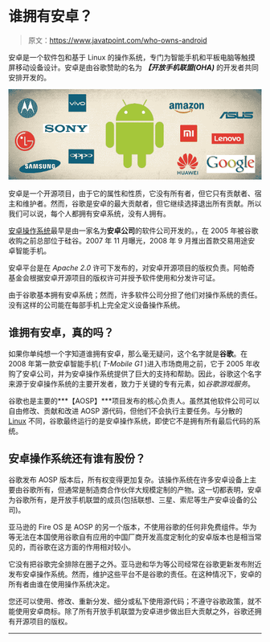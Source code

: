 # 谁拥有安卓？

> 原文：<https://www.javatpoint.com/who-owns-android>

安卓是一个软件包和基于 Linux 的操作系统，专门为智能手机和平板电脑等触摸屏移动设备设计。安卓是由谷歌赞助的名为 ***【开放手机联盟(OHA)*** 的开发者共同安排开发的。

![Who Owns Android](img/f5deb974c4469127cdb9e4d3aa0e22e9.png)

安卓是一个开源项目，由于它的属性和性质，它没有所有者，但它只有贡献者、宿主和维护者。然而，谷歌是安卓的最大贡献者，但它继续选择退出所有贡献。所以我们可以说，每个人都拥有安卓系统，没有人拥有。

[安卓操作系统](https://www.javatpoint.com/android-tutorial)最早是由一家名为**安卓公司**的软件公司开发的。，在 2005 年被谷歌收购之前总部位于硅谷。2007 年 11 月曝光，2008 年 9 月推出首款交易用途安卓智能手机。

安卓平台是在 *Apache 2.0* 许可下发布的，对安卓开源项目的版权负责。阿帕奇基金会根据安卓开源项目的版权许可并授予软件使用和分发许可证。

由于谷歌基本拥有安卓系统；然而，许多软件公司分担了他们对操作系统的责任。没有这样的公司能在每部手机上完全定义设备操作系统。

## 谁拥有安卓，真的吗？

如果你单纯想一个字知道谁拥有安卓，那么毫无疑问，这个名字就是**谷歌**。在 2008 年第一款安卓智能手机( *T-Mobile G1* )进入市场商用之前，它于 2005 年收购了安卓公司，并为安卓操作系统提供了巨大的支持和帮助。因此，谷歌这个名字来源于安卓操作系统的主要开发者，致力于关键的专有元素，如*谷歌游戏服务*。

谷歌也是主要的***【AOSP】***项目发布的核心负责人。虽然其他软件公司可以自由修改、贡献和改进 AOSP 源代码，但他们不会执行主要任务。与分散的 [Linux](https://www.javatpoint.com/linux-tutorial) 不同，谷歌最终运行的是安卓操作系统，即使它不是拥有所有最后代码的系统。

## 安卓操作系统还有谁有股份？

谷歌发布 AOSP 版本后，所有权变得更加复杂。该操作系统在许多安卓设备上主要由谷歌所有，但通常是制造商合作伙伴大规模定制的产物。这一切都表明，安卓为谷歌所有，是开放手机联盟的成员(包括联想、三星、索尼等生产安卓设备的公司)。

亚马逊的 Fire OS 是 AOSP 的另一个版本，不使用谷歌的任何非免费组件。华为等无法在本国使用谷歌自有应用的中国厂商开发高度定制化的安卓版本也是相当常见的，而谷歌在这方面的作用相对较小。

它没有把谷歌完全排除在圈子之外。亚马逊和华为等公司经常在谷歌更新发布附近发布安卓操作系统。然而，维护这些平台不是谷歌的责任。在这种情况下，安卓的所有者由谁在使用操作系统决定。

您还可以使用、修改、重新分发、细分或私下使用源代码；不遵守谷歌政策，就不能使用安卓商标。除了所有开放手机联盟为安卓进步做出巨大贡献之外，谷歌还拥有开源项目的版权。

* * *